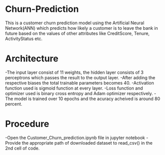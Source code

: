 # Churn-Prediction
This is a customer churn prediction model using the Artificial Neural Network(ANN) which predicts how likely a customer is to leave the bank in future based on the values of other attributes like CreditScore, Tenure, ActivityStatus etc. 

# Architecture
-The input layer consist of 11 weights, the hidden layer consists of 3 perceptrons which passes the result to the output layer.
-After adding the respective biases the total trainable parameters becomes 40.
-Activation function used is sigmoid function at every layer.
-Loss function and optimizer used is binary cross entropy and Adam optimizer respectively.
-The model is trained over 10 epochs and the acuracy acheived is around 80 percent.

# Procedure
-Open the Customer_Churn_prediction.ipynb file in jupyter notebook 
-Provide the appropriate path of downloaded dataset to read_csv() in the 2nd cell of code.
